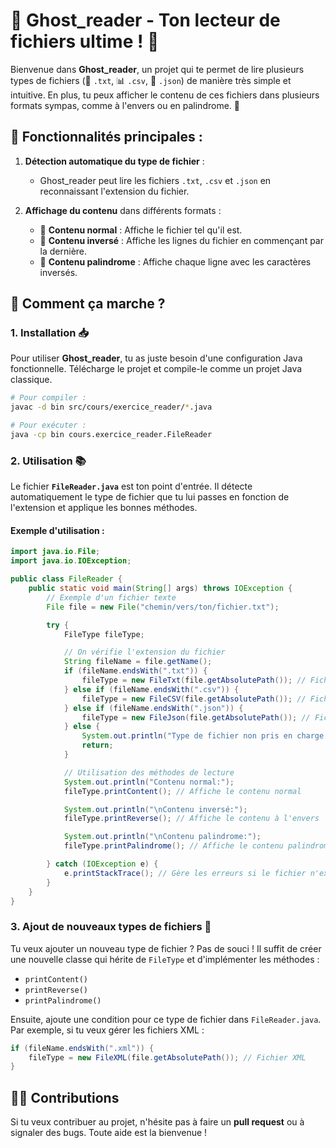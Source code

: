 
# 👻 Ghost_reader - Ton lecteur de fichiers ultime ! 📂

Bienvenue dans **Ghost_reader**, un projet qui te permet de lire plusieurs types de fichiers (📜 `.txt`, 📊 `.csv`, 🧮 `.json`) de manière très simple et intuitive. En plus, tu peux afficher le contenu de ces fichiers dans plusieurs formats sympas, comme à l'envers ou en palindrome. 🎉

## 🚀 Fonctionnalités principales :

1. **Détection automatique du type de fichier** :
   - Ghost_reader peut lire les fichiers `.txt`, `.csv` et `.json` en reconnaissant l'extension du fichier.
   
2. **Affichage du contenu** dans différents formats :
   - 📜 **Contenu normal** : Affiche le fichier tel qu'il est.
   - 🔄 **Contenu inversé** : Affiche les lignes du fichier en commençant par la dernière.
   - 🔁 **Contenu palindrome** : Affiche chaque ligne avec les caractères inversés.

## 🔧 Comment ça marche ?

### 1. Installation 📥
Pour utiliser **Ghost_reader**, tu as juste besoin d'une configuration Java fonctionnelle. Télécharge le projet et compile-le comme un projet Java classique.

```bash
# Pour compiler :
javac -d bin src/cours/exercice_reader/*.java

# Pour exécuter :
java -cp bin cours.exercice_reader.FileReader
```

### 2. Utilisation 📚

Le fichier **`FileReader.java`** est ton point d'entrée. Il détecte automatiquement le type de fichier que tu lui passes en fonction de l'extension et applique les bonnes méthodes.

#### Exemple d'utilisation :

```java
import java.io.File;
import java.io.IOException;

public class FileReader {
    public static void main(String[] args) throws IOException {
        // Exemple d'un fichier texte
        File file = new File("chemin/vers/ton/fichier.txt");

        try {
            FileType fileType;

            // On vérifie l'extension du fichier
            String fileName = file.getName();
            if (fileName.endsWith(".txt")) {
                fileType = new FileTxt(file.getAbsolutePath()); // Fichier texte
            } else if (fileName.endsWith(".csv")) {
                fileType = new FileCSV(file.getAbsolutePath()); // Fichier CSV
            } else if (fileName.endsWith(".json")) {
                fileType = new FileJson(file.getAbsolutePath()); // Fichier JSON
            } else {
                System.out.println("Type de fichier non pris en charge.");
                return;
            }

            // Utilisation des méthodes de lecture
            System.out.println("Contenu normal:");
            fileType.printContent(); // Affiche le contenu normal

            System.out.println("\nContenu inversé:");
            fileType.printReverse(); // Affiche le contenu à l'envers

            System.out.println("\nContenu palindrome:");
            fileType.printPalindrome(); // Affiche le contenu palindrome

        } catch (IOException e) {
            e.printStackTrace(); // Gère les erreurs si le fichier n'existe pas ou autre
        }
    }
}
```


### 3. Ajout de nouveaux types de fichiers 🎉

Tu veux ajouter un nouveau type de fichier ? Pas de souci ! Il suffit de créer une nouvelle classe qui hérite de `FileType` et d'implémenter les méthodes :
- `printContent()`
- `printReverse()`
- `printPalindrome()`

Ensuite, ajoute une condition pour ce type de fichier dans `FileReader.java`. Par exemple, si tu veux gérer les fichiers XML :

```java
if (fileName.endsWith(".xml")) {
    fileType = new FileXML(file.getAbsolutePath()); // Fichier XML
}
```

## 👨‍💻 Contributions

Si tu veux contribuer au projet, n'hésite pas à faire un **pull request** ou à signaler des bugs. Toute aide est la bienvenue !
